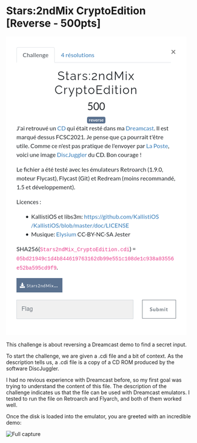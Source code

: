 # Stars:2ndMix CryptoEdition [Reverse - 500pts]

![Description](./img/stars_description.png)

This challenge is about reversing a Dreamcast demo to find a secret input.

To start the challenge, we are given a .cdi file and a bit of context.
As the description tells us, a .cdi file is a copy of a CD ROM produced by the software DiscJuggler.

I had no revious experience with Dreamcast before, so my first goal was trying to understand the content of this file.
The description of the challenge indicates us that the file can be used with Dreamcast emulators.
I tested to run the file on Retroarch and Flyarch, and both of them worked well.

Once the disk is loaded into the emulator, you are greeted with an incredible demo:

![Full capture](./img/full_capture.gif)
